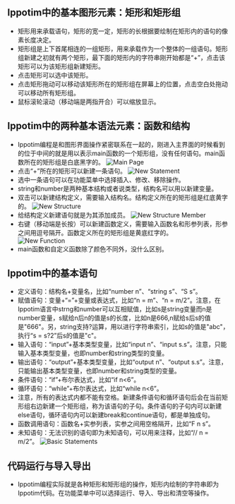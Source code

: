 ## Ippotim中的基本图形元素：矩形和矩形组
* 矩形用来承载语句，矩形的宽一定，矩形的长根据要绘制在矩形内的语句的像素长度决定。
* 矩形组是上下首尾相连的一组矩形，用来承载作为一个整体的一组语句。矩形组新建之初就有两个矩形，最下面的矩形内的字符串刚开始都是“+”，点击该矩形可以为该矩形组新建矩形。
* 点击矩形可以选中该矩形。
* 点击矩形拖动可以移动该矩形所在的矩形组在屏幕上的位置，点击空白处拖动可以移动所有矩形组。
* 鼠标滚轮滚动（移动端是两指开合）可以缩放显示。
## Ippotim中的两种基本语法元素：函数和结构
* Ippotim编程是和图形界面操作紧密联系在一起的，刚进入主界面的时候看到的位于中间的就是用以表示main函数的一个矩形组，没有任何语句。main函数所在的矩形组是白底黑字的。
![Main Page](Main&#32;Page.png)
* 点击“+”所在的矩形可以新建一条语句。
![New Statement](New&#32;Statement.png)
* 选中一条语句可以在功能菜单中选择插入、修改、移除操作。
* string和number是两种基本结构或者说类型，结构名可以用以新建变量。
* 双击可以新建结构定义，需要输入结构名。结构定义所在的矩形组是红底黄字的。
![New Structure](New&#32;Structure.png)
* 给结构定义新建语句就是为其添加成员。
![New Structure Member](New&#32;Structure&#32;Member.png)
* 右键（移动端是长按）可以新建函数定义，需要输入函数名和形参列表，形参之间用逗号隔开。函数定义所在的矩形组是黄底红字的。<br/>
![New Function](New&#32;Function.png)
* main函数和自定义函数除了颜色不同外，没什么区别。
## Ippotim中的基本语句
* 定义语句：结构名+变量名，比如“number n”、“string s”、“S s”。
* 赋值语句：变量+“=”+变量或表达式，比如“n = m”、“n = m/2”。注意，在Ippotim语言中strng和number可以互相赋值，比如s是string变量而n是number变量，s赋给n后n的值是s的长度，比如n是666,n赋给s后s的值是"666"。另，string支持?运算，用以进行字符串索引，比如s的值是"abc"，执行“s = s?2”后s的值是"c"。
* 输入语句：“input”+基本类型变量，比如“input n”、“input s.s”。注意，只能输入基本类型变量，也即number和string类型的变量。
* 输出语句：“output”+基本类型变量，比如“output n”、“output s.s”。注意，只能输出基本类型变量，也即number和string类型的变量。
* 条件语句：“if”+布尔表达式，比如“if n<6”。
* 循环语句：“while”+布尔表达式，比如“while n<6”。
* 注意，所有的表达式内都不能有空格。新建条件语句和循环语句后会在当前矩形组右边新建一个矩形组，称为该语句的子句。条件语句的子句内可以新建else语句，循环语句内可以新建break和continue语句，都是单独成句。
* 函数调用语句：函数名+实参列表，实参之间用空格隔开，比如“F n s”。
* 未知语句：无法识别的语句即为未知语句，可以用来注释，比如“// n = m/2”。
![Basic Statements](Basic&#32;Statements.png)
## 代码运行与导入导出
* Ippotim编程实际就是各种矩形和矩形组的操作，矩形内绘制的字符串即为Ippotim代码。在功能菜单中可以选择运行、导入、导出和清空等操作。
